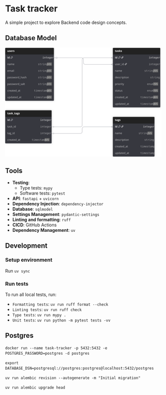 # Task tracker

A simple project to explore Backend code design concepts.


## Database Model

![](./assets/db-model.svg)


## Tools

- **Testing**:
  - Type tests: `mypy`
  - Software tests: `pytest`
- **API**: `fastapi` + `uvicorn`
- **Dependency Injection**: `dependency-injector`
- **Database**: `sqlmodel`
- **Settings Management**: `pydantic-settings`
- **Linting and formatting**: `ruff`
- **CICD**: GitHub Actions
- **Dependency Management**: `uv`

## Development

### Setup environment

Run `uv sync`

### Run tests

To run all local tests, run:

- `Formatting tests`: `uv run ruff format --check`
- `Linting tests`: `uv run ruff check`
- `Type tests`: `uv run mypy .`
- `Unit tests`: `uv run python -m pytest tests -vv`

## Postgres

`docker run --name task-tracker -p 5432:5432 -e POSTGRES_PASSWORD=postgres -d postgres`

`export DATABASE_DSN=postgresql://postgres:postgres@localhost:5432/postgres`

`uv run alembic revision --autogenerate -m "Initial migration"`

`uv run alembic upgrade head`
